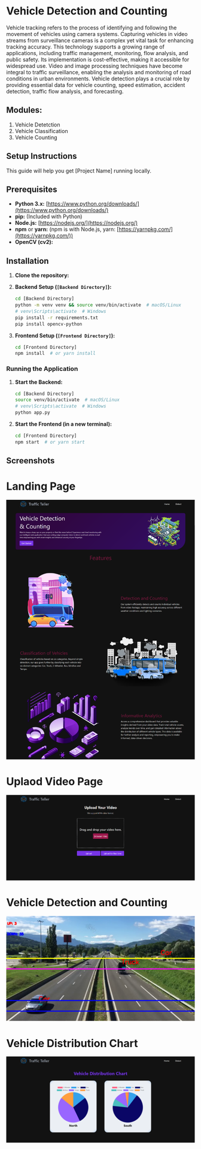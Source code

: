 # Vehicle Detection and Counting 

Vehicle tracking refers to the process of identifying and following the movement of vehicles using camera systems. Capturing vehicles in video streams from surveillance cameras is a complex yet vital task for enhancing tracking accuracy. This technology supports a growing range of applications, including traffic management, monitoring, flow analysis, and public safety. Its implementation is cost-effective, making it accessible for widespread use. Video and image processing techniques have become integral to traffic surveillance, enabling the analysis and monitoring of road conditions in urban environments. Vehicle detection plays a crucial role by providing essential data for vehicle counting, speed estimation, accident detection, traffic flow analysis, and forecasting. <br>

## Modules: <br>
1. Vehicle Detetction
2. Vehicle Classification
3. Vehicle Counting

## Setup Instructions

This guide will help you get [Project Name] running locally.

## Prerequisites

* **Python 3.x:** [https://www.python.org/downloads/](https://www.python.org/downloads/)
* **pip:** (Included with Python)
* **Node.js:** [https://nodejs.org/](https://nodejs.org/)
* **npm** or **yarn:** (npm is with Node.js, yarn: [https://yarnpkg.com/](https://yarnpkg.com/))
* **OpenCV (cv2):**

## Installation

1.  **Clone the repository:**
   
2.  **Backend Setup (`[Backend Directory]`):**
    ```bash
    cd [Backend Directory]
    python -m venv venv && source venv/bin/activate  # macOS/Linux
    # venv\Scripts\activate  # Windows
    pip install -r requirements.txt
    pip install opencv-python
    ```

3.  **Frontend Setup (`[Frontend Directory]`):**
    ```bash
    cd [Frontend Directory]
    npm install  # or yarn install
    ```

### Running the Application

1.  **Start the Backend:**
    ```bash
    cd [Backend Directory]
    source venv/bin/activate  # macOS/Linux
    # venv\Scripts\activate  # Windows
    python app.py
    ```

2.  **Start the Frontend (in a new terminal):**
    ```bash
    cd [Frontend Directory]
    npm start  # or yarn start
    ```

## Screenshots

# Landing Page
![Landing Page](Screenshots/Landing%20Page.png)

# Uplaod Video Page
![Upload Video Page](Screenshots/Upload%20Video%20Page.png)

# Vehicle Detection and Counting
![Vehicle Detection and Counting](Screenshots/Vehicle%20Detection%20and%20Counting.png)

# Vehicle Distribution Chart
![Vehicle Distribution Chart](Screenshots/Vehicle%20Distribution%20Chart.png)
